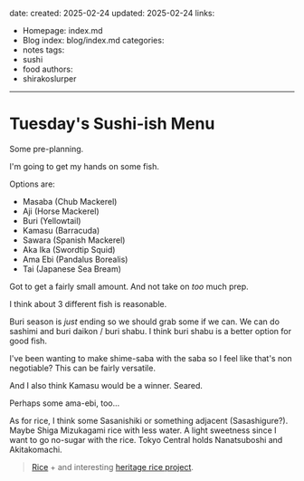 date:
  created: 2025-02-24
  updated: 2025-02-24
links:
  - Homepage: index.md
  - Blog index: blog/index.md
categories:
  - notes
tags:
  - sushi
  - food
authors:
  - shirakoslurper
---

# Tuesday's Sushi-ish Menu

Some pre-planning.

I'm going to get my hands on some fish.

Options are: 
- Masaba (Chub Mackerel)
- Aji (Horse Mackerel)
- Buri (Yellowtail)
- Kamasu (Barracuda)
- Sawara (Spanish Mackerel)
- Aka Ika (Swordtip Squid)
- Ama Ebi (Pandalus Borealis)
- Tai (Japanese Sea Bream)

Got to get a fairly small amount.
And not take on *too* much prep.

I think about 3 different fish is reasonable.

Buri season is *just* ending so we should grab some if we can.
We can do sashimi and buri daikon / buri shabu. I think buri shabu is a better option for good fish.

I've been wanting to make shime-saba with the saba so I feel like that's non negotiable?
This can be fairly versatile.

And I also think Kamasu would be a winner. Seared.

Perhaps some ama-ebi, too...

As for rice, I think some Sasanishiki or something adjacent (Sasashigure?). 
Maybe Shiga Mizukagami rice with less water. A light sweetness since I want to go no-sugar with the rice.
Tokyo Central holds Nanatsuboshi and Akitakomachi.

> [Rice](https://sushiuniversity.jp/basicknowledge/rice) + and interesting [heritage rice project](https://farmwoobo.com).




